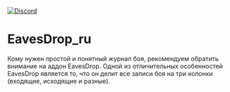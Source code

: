[![Discord](https://discordapp.com/api/guilds/259362419372064778/widget.png?style=shield)](https://discord.gg/7cjU9xvcQY)
# EavesDrop_ru
Кому нужен простой и понятный журнал боя, рекомендуем обратить внимание на аддон EavesDrop.
Одной из отличительных особенностей EavesDrop является то, что он делит все записи боя на три колонки (входящие, исходящие и разные).
